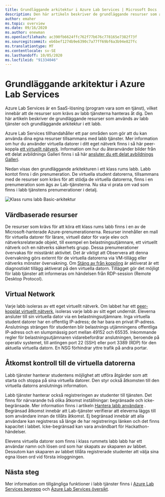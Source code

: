 ```yaml
---
title: Grundläggande arkitektur i Azure Lab Services | Microsoft Docs
description: Den här artikeln beskriver de grundläggande resurser som används av labb tjänster och grundläggande arkitektur i ett labb.
author: emaher
ms.topic: overview
ms.date: 09/16/2020
ms.author: enewman
ms.openlocfilehash: ac390fb6624ffc762f77b676c778165e7382f73f
ms.sourcegitcommit: eb6bef1274b9e6390c7a77ff69bf6a3b94e827fc
ms.translationtype: MT
ms.contentlocale: sv-SE
ms.lasthandoff: 10/05/2020
ms.locfileid: "91334046"
---
```

# <a name="architecture-fundamentals-in-azure-lab-services"></a>Grundläggande arkitektur i Azure Lab Services

Azure Lab Services är en SaaS-lösning (program vara som en tjänst), vilket innebär att de resurser som krävs av labb tjänsterna hanteras åt dig. Den här artikeln beskriver de grundläggande resurser som används av labb tjänster och grundläggande arkitektur i ett labb.  

Azure Lab Services tillhandahåller ett par områden som gör att du kan använda dina egna resurser tillsammans med labb tjänster.  Mer information om hur du använder virtuella datorer i ditt eget nätverk finns i så här peer-koppla [ett virtuellt nätverk](how-to-connect-peer-virtual-network.md).  Information om hur du återanvänder bilder från ett delat avbildnings Galleri finns i så här [ansluter du ett delat avbildnings Galleri](how-to-attach-detach-shared-image-gallery.md).

Nedan visas den grundläggande arkitekturen i ett klass rums labb.  Labb kontot finns i din prenumeration. De virtuella student datorerna, tillsammans med de resurser som krävs för att stödja de virtuella datorerna, finns i en prenumeration som ägs av Lab-tjänsterna. Nu ska vi prata om vad som finns i labb tjänstens prenumerationer i detalj.

![Klass rums labb Basic-arkitektur](./media/classroom-labs-fundamentals/labservices-basic-architecture.png)

## <a name="hosted-resources"></a>Värdbaserade resurser

De resurser som krävs för att köra ett klass rums labb finns i en av de Microsoft-hanterade Azure-prenumerationerna.  Resurser innehåller en mall för virtuella datorer för lärare, virtuell dator för varje elev och nätverksrelaterade objekt, till exempel en belastningsutjämnare, ett virtuellt nätverk och en nätverks säkerhets grupp.  Dessa prenumerationer övervakas för misstänkt aktivitet.  Det är viktigt att Observera att denna övervakning görs externt för de virtuella datorerna via VM-tillägg eller nätverks mönster övervakning.  Om [Stäng av från koppling](how-to-enable-shutdown-disconnect.md) är aktiverat är ett diagnostiskt tillägg aktiverat på den virtuella datorn. Tillägget gör det möjligt för labb tjänster att informeras om händelsen från RDP-session (Remote Desktop Protocol).

## <a name="virtual-network"></a>Virtual Network

Varje labb isoleras av ett eget virtuellt nätverk.  Om labbet har ett [peer-kopplat virtuellt nätverk](how-to-connect-peer-virtual-network.md), isoleras varje labb av sitt eget undernät.  Eleverna ansluter till sin virtuella dator via en belastningsutjämnare.  Inga virtuella student datorer har en offentlig IP-adress; de har bara en privat IP-adress.  Anslutnings strängen för studenten blir belastnings utjämningens offentliga IP-adress och en slumpmässig port mellan 49152 och 65535.  Inkommande regler för belastningsutjämnaren vidarebefordrar anslutningen, beroende på operativ systemet, till antingen port 22 (SSH) eller port 3389 (RDP) för den aktuella virtuella datorn. En NSG förhindrar yttre trafik på andra portar.

## <a name="access-control-to-the-virtual-machines"></a>Åtkomst kontroll till de virtuella datorerna

Labb tjänster hanterar studentens möjlighet att utföra åtgärder som att starta och stoppa på sina virtuella datorer.  Den styr också åtkomsten till den virtuella datorns anslutnings information.

Labb tjänster hanterar också registreringen av studenter till tjänsten. Det finns för närvarande två olika åtkomst inställningar: begränsade och icke-begränsade. Mer information finns i artikeln [Hantera labb användare](how-to-configure-student-usage.md#send-invitations-to-users) . Begränsad åtkomst innebär att Lab-tjänster verifierar att eleverna läggs till som användare innan de tillåts åtkomst. Ej begränsad innebär att alla användare kan registreras så länge de har registrerings länken och det finns kapacitet i labbet. Icke-begränsad kan vara användbart för Hackathon-händelser.

Elevens virtuella datorer som finns i klass rummets labb labb har ett användar namn och lösen ord som har skapats av skaparen av labbet.  Dessutom kan skaparen av labbet tillåta registrerade studenter att välja sina egna lösen ord vid första inloggningen.  

## <a name="next-steps"></a>Nästa steg

Mer information om tillgängliga funktioner i labb tjänster finns i [Azure Lab Services begrepp](classroom-labs-concepts.md) och [Azure Lab Services översikt](classroom-labs-overview.md).
